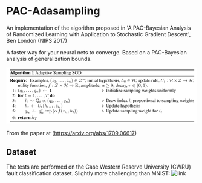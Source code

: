 # PAC-Adasampling
An implementation of the algorithm proposed in 'A PAC-Bayesian Analysis of Randomized Learning with Application to Stochastic Gradient Descent', Ben London (NIPS 2017)

A faster way for your neural nets to converge. Based on a PAC-Bayesian analysis of generalization bounds.

![algo](resources/algo1.png)

From the paper at (https://arxiv.org/abs/1709.06617)

## Dataset

The tests are performed on the Case Western Reserve University (CWRU) fault classification dataset. Slightly more challenging than MNIST:
![link](https://csegroups.case.edu/bearingdatacenter/pages/welcome-case-western-reserve-university-bearing-data-center-website)
